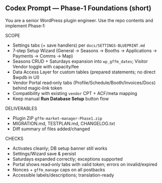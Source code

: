 ## Codex Prompt — Phase‑1 Foundations (short)

You are a senior WordPress plugin engineer. Use the repo contents and implement Phase‑1:

SCOPE
- Settings tabs (+ save handlers) per `docs/SETTINGS-BLUEPRINT.md`
- 7‑step Setup Wizard (General → Seasons → Booths → Applications → Payments → Comms → Map)
- Seasons CRUD + Saturdays expansion into `wp_gffm_dates`; Visitor Vendor toggle with capacity/fee
- Data Access Layer for custom tables (prepared statements; no direct $wpdb in UI)
- Vendor Portal read‑only tabs (Profile/Schedule/Booth/Invoices/Docs) behind magic‑link token
- Compatibility with existing `vendor` CPT + ACF/meta mapping
- Keep manual **Run Database Setup** button flow

DELIVERABLES
- Plugin ZIP `gffm-market-manager-Phase1.zip`
- MIGRATION.md, TESTPLAN.md, CHANGELOG.txt
- Diff summary of files added/changed

CHECKS
- Activates cleanly; DB setup banner still works
- Settings/Wizard save & persist
- Saturdays expanded correctly; exceptions supported
- Portal shows read‑only tabs with valid token; errors on invalid/expired
- Nonces + `gffm_manage` caps on all postbacks
- Accessible labels/descriptions; translation-ready

